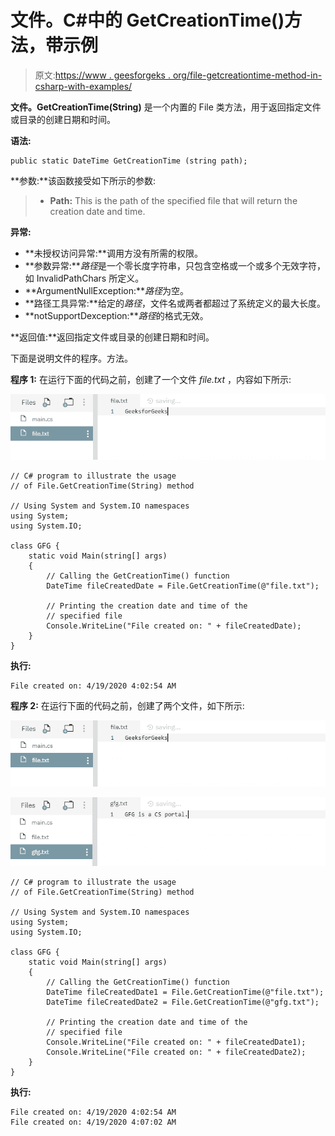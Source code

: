# 文件。C#中的 GetCreationTime()方法，带示例

> 原文:[https://www . geesforgeks . org/file-getcreationtime-method-in-csharp-with-examples/](https://www.geeksforgeeks.org/file-getcreationtime-method-in-csharp-with-examples/)

**文件。GetCreationTime(String)** 是一个内置的 File 类方法，用于返回指定文件或目录的创建日期和时间。

**语法:**

```
public static DateTime GetCreationTime (string path);
```

**参数:**该函数接受如下所示的参数:

> *   **Path:** This is the path of the specified file that will return the creation date and time.

**异常:**

*   **未授权访问异常:**调用方没有所需的权限。
*   **参数异常:***路径*是一个零长度字符串，只包含空格或一个或多个无效字符，如 InvalidPathChars 所定义。
*   **ArgumentNullException:***路径*为空。
*   **路径工具异常:**给定的*路径*，文件名或两者都超过了系统定义的最大长度。
*   **notSupportDexception:***路径*的格式无效。

**返回值:**返回指定文件或目录的创建日期和时间。

下面是说明文件的程序。方法。

**程序 1:** 在运行下面的代码之前，创建了一个文件 *file.txt* ，内容如下所示:

![file.txt](img/e30364ee2029737d20ae9f2d8b5c234a.png)

```
// C# program to illustrate the usage
// of File.GetCreationTime(String) method

// Using System and System.IO namespaces
using System;
using System.IO;

class GFG {
    static void Main(string[] args)
    {
        // Calling the GetCreationTime() function
        DateTime fileCreatedDate = File.GetCreationTime(@"file.txt");

        // Printing the creation date and time of the
        // specified file
        Console.WriteLine("File created on: " + fileCreatedDate);
    }
}
```

**执行:**

```
File created on: 4/19/2020 4:02:54 AM

```

**程序 2:** 在运行下面的代码之前，创建了两个文件，如下所示:

![file.txt](img/e30364ee2029737d20ae9f2d8b5c234a.png)

![gfg.txt](img/439537cf05f01bd02011003122e87175.png)

```
// C# program to illustrate the usage
// of File.GetCreationTime(String) method

// Using System and System.IO namespaces
using System;
using System.IO;

class GFG {
    static void Main(string[] args)
    {
        // Calling the GetCreationTime() function
        DateTime fileCreatedDate1 = File.GetCreationTime(@"file.txt");
        DateTime fileCreatedDate2 = File.GetCreationTime(@"gfg.txt");

        // Printing the creation date and time of the
        // specified file
        Console.WriteLine("File created on: " + fileCreatedDate1);
        Console.WriteLine("File created on: " + fileCreatedDate2);
    }
}
```

**执行:**

```
File created on: 4/19/2020 4:02:54 AM
File created on: 4/19/2020 4:07:02 AM

```